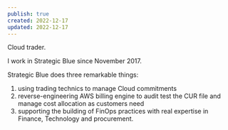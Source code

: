 ```yaml
---
publish: true
created: 2022-12-17
updated: 2022-12-17
---
```


Cloud trader. 

I work in Strategic Blue since November 2017. 

Strategic Blue does three remarkable things:
1. using trading technics to manage Cloud commitments
2. reverse-engineering AWS billing engine to audit test the CUR file and manage cost allocation as customers need
3. supporting the building of FinOps practices with real expertise in Finance, Technology and procurement. 